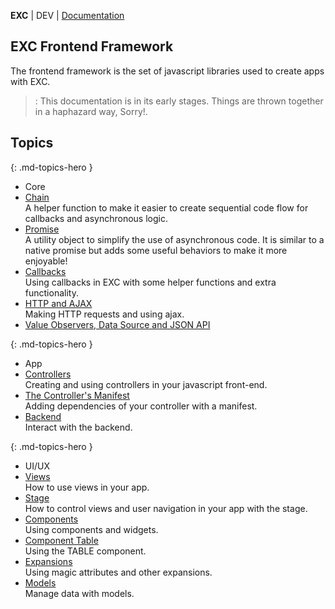 **EXC** | DEV | [Documentation](./doc_index.md)<BR>

## EXC Frontend Framework ##

The frontend framework is the set of javascript libraries used to create apps with EXC.    

> : This documentation is in its early stages. Things are thrown together in a haphazard way, Sorry!.

## Topics ##


{: .md-topics-hero }
- Core
- [Chain](./fte_ref_chain.md)<br> A helper function to make it easier to create sequential code flow for callbacks and asynchronous logic.
- [Promise](./fte_ref_core_promise.md)<br> A utility object to simplify the use of asynchronous code. It is similar to a native promise but adds some useful behaviors to make it more enjoyable!
- [Callbacks](./fte_ref_callbacks.md)<BR> Using callbacks in EXC with some helper functions and extra functionality.
- [HTTP and AJAX](./doc_core_ajax.md)<BR> Making HTTP requests and using ajax.
- [Value Observers, Data Source and JSON API](./doc_datasource.md)<BR>

{: .md-topics-hero }
- App
- [Controllers](./fte_ref_controllers.md)<BR> Creating and using controllers in your javascript front-end.
- [The Controller's Manifest](./doc_client_controller_manifest.md)<BR> Adding dependencies of your controller with a manifest.
- [Backend](./fte_ref_backend.md)<br> Interact with the backend.

{: .md-topics-hero }
- UI/UX
- [Views](./doc_client_view.md)<BR> How to use views in your app.
- [Stage](./doc_client_stage.md)<BR> How to control views and user navigation in your app with the stage.
- [Components](./fte_ref_components.md)<br> Using components and widgets.
- [Component Table](./fte_ref_cmp_table.md)<br> Using the TABLE component.
- [Expansions](./fte_ref_expansions.md)<br> Using magic attributes and other expansions.
- [Models](./fte_ref_models.md)<br> Manage data with models.

